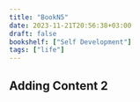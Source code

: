 ```yaml
---
title: "BookN5"
date: 2023-11-21T20:56:38+03:00
draft: false 
bookshelf: ["Self Development"]
tags: ["life"]
---
```


## Adding Content 2